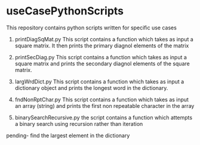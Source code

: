 # useCasePythonScripts
This repository contains python scripts written for specific use cases 

1. printDiagSqMat.py
This script contains a function which takes as input a square matrix. It then prints the primary diagnol elements of the matrix

2. printSecDiag.py
This script contains a function which takes as input a square matrix and prints the secondary diagnol elements of the square matrix.

3. largWrdDict.py
This script contains a function which takes as input a dictionary object and prints the longest word in the dictionary.

4. fndNonRptChar.py
This script contains a function which takes as input an array (string) and prints the first non repeatable character in the array

5. binarySearchRecursive.py
the script contains a function which attempts a binary search using recursion rather than iteration


pending- find the largest element in the dictionary

